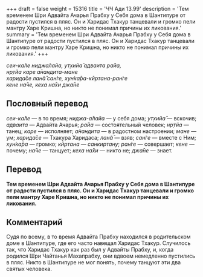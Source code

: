 +++
draft = false
weight = 15316
title = 'ЧЧ Ади 13.99'
description = 'Тем временем Шри Адвайта Ачарья Прабху у Себя дома в Шантипуре от радости пустился в пляс. Он и Харидас Тхакур танцевали и громко пели мантру Харе Кришна, но никто не понимал причины их ликования.'
summary = 'Тем временем Шри Адвайта Ачарья Прабху у Себя дома в Шантипуре от радости пустился в пляс. Он и Харидас Тхакур танцевали и громко пели мантру Харе Кришна, но никто не понимал причины их ликования.'
+++

_сеи-ка̄ле ниджа̄лайа, ут̣хийа̄ адваита ра̄йа,  
нр̣тйа каре а̄нандита-мане  
харида̄се лан̃а̄ сан̇ге, хун̇ка̄ра-кӣртана-ран̇ге  
кене на̄че, кеха на̄хи джа̄не_

## Пословный перевод

_сеи_\-_ка̄ле_ — в то время; _ниджа_\-_а̄лайа_ — у себя дома; _ут̣хийа̄_ — вскочив; _адваита_ — Адвайта Ачарья; _ра̄йа_ — состоятельный человек; _нр̣тйа_ — танец; _каре_ — исполняет; _а̄нандита_ — в радостном настроении; _мане_ — ум; _харида̄се_ — Тхакура Харидаса; _лан̃а̄_ — взяв; _сан̇ге_ — вместе с Ним; _хун̇ка̄ра_ — громко; _кӣртана_ — _санкиртану_; _ран̇ге_ — совершает; _кене_ — почему; _на̄че_ — танцует; _кеха_ _на̄хи_ — никто не; _джа̄не_ — знает.

## Перевод

**Тем временем Шри Адвайта Ачарья Прабху у Себя дома в Шантипуре от радости пустился в пляс. Он и Харидас Тхакур танцевали и громко пели мантру Харе Кришна, но никто не понимал причины их ликования.**

## Комментарий

Судя по всему, в то время Адвайта Прабху находился в родительском доме в Шантипуре, где его часто навещал Харидас Тхакур. Случилось так, что Харидас Тхакур как раз был у Адвайты Прабху, и, когда родился Шри Чайтанья Махапрабху, они вдвоем немедленно пустились в пляс. Никто в Шантипуре не мог понять, почему танцуют эти два святых человека.
